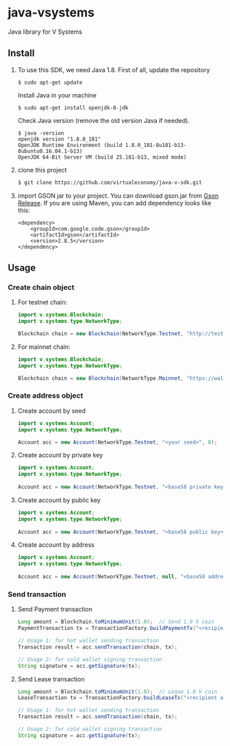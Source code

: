 # java-vsystems
Java library for V Systems

## Install

  1. To use this SDK, we need Java 1.8. First of all, update the repository
     
     ```shell
     $ sudo apt-get update
     ```
     
     Install Java in your machine
     
     ```shell
     $ sudo apt-get install openjdk-8-jdk
     ```
     
     Check Java version (remove the old version Java if needed).
     
     ```shell
     $ java -version
     openjdk version "1.8.0_181"
     OpenJDK Runtime Environment (build 1.8.0_181-8u181-b13-0ubuntu0.16.04.1-b13)
     OpenJDK 64-Bit Server VM (build 25.181-b13, mixed mode)
     ```

  2. clone this project

     ```bash
     $ git clone https://github.com/virtualeconomy/java-v-sdk.git
     ```

  3. import GSON jar to your project. You can download gson.jar from [Gson Release](https://github.com/google/gson/releases). If you are using Maven, you can add dependency looks like this:
     
     ```
     <dependency>
         <groupId>com.google.code.gson</groupId>
         <artifactId>gson</artifactId>
         <version>2.8.5</version>
     </dependency>
     ```

## Usage

### Create chain object
1. For testnet chain:

    ```java
    import v.systems.Blockchain;
    import v.systems.type.NetworkType;
 
    Blockchain chain = new Blockchain(NetworkType.Testnet, "http://test.v.systems:9922");
    ```

2. For mainnet chain:

    ```java
    import v.systems.Blockchain;
    import v.systems.type.NetworkType;
 
    Blockchain chain = new Blockchain(NetworkType.Mainnet, "https://wallet.v.systems/api");
    ```
    
### Create address object
1. Create account by seed

    ```java
    import v.systems.Account;
    import v.systems.type.NetworkType;
 
    Account acc = new Account(NetworkType.Testnet, "<your seed>", 0);
    ```

2. Create account by private key

    ```java
    import v.systems.Account;
    import v.systems.type.NetworkType;
     
    Account acc = new Account(NetworkType.Testnet, "<base58 private key>");
    ```
 
3. Create account by public key

    ```java
    import v.systems.Account;
    import v.systems.type.NetworkType;
     
    Account acc = new Account(NetworkType.Testnet, "<base58 public key>", null);
    ```
    
4. Create account by address

    ```java
    import v.systems.Account;
    import v.systems.type.NetworkType;
     
    Account acc = new Account(NetworkType.Testnet, null, "<base58 address>");
    ```
    
### Send transaction
1. Send Payment transaction

    ```java
    Long amount = Blockchain.toMinimumUnit(1.0);  // Send 1.0 V coin
    PaymentTransaction tx = TransactionFactory.buildPaymentTx("<recipient address>", amount);
    
    // Usage 1: for hot wallet sending transaction
    Transaction result = acc.sendTransaction(chain, tx);
    
    // Usage 2: for cold wallet signing transaction
    String signature = acc.getSignature(tx);
    ```

2. Send Lease transaction

    ```java
    Long amount = Blockchain.toMinimumUnit(1.0);  // Lease 1.0 V coin
    LeaseTransaction tx = TransactionFactory.buildLeaseTx("<recipient address>", amount);
    
    // Usage 1: for hot wallet sending transaction
    Transaction result = acc.sendTransaction(chain, tx);
    
    // Usage 2: for cold wallet signing transaction
    String signature = acc.getSignature(tx);
    ```
